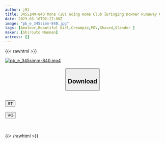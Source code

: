 ```yaml
---
author: j91
title: 345SIMM-840 Mona (18) Going Home Club [Bringing Downer Runaway Girl To Home] [Paying Lodging With A Cheeky Blowjob → Collecting Additional Fees With Raw Fucking] [I’m Not A Hentai Like An Old Man… Feeling Disgusted By The Disgusting Way Of Blaming W] [Excited So That A Female Brat Who Is Not In Good Condition Will Climax Reluctantly] [Uncle Chin Defeated By Reverse Telling. It Ends With A Creampie] (Sengoku Monaka)
date: 2023-08-10T02:27:00Z
image: "pb_e_345simm-840.jpg"
tags: [Amateur,Beautiful Girl,Creampie,POV,Shaved,Slender ]
maker: [Shirouto Manman]
actress: []
---
```



{{< rawhtml >}}

<div class="video" data-videoid="J3kYJ3XKxkfjv2M">
    <a href="javascript:;">
        <img src="https://my.j91.asia/posts/pb_e_345simm-840/pb_e_345simm-840.jpg" width="WIDTH" height="HEIGHT" alt="pb_e_345simm-840.mp4" loading="lazy">
    </a>
</div>

<script type="text/javascript" src="https://j91.asia/asset/on-demand-st.js"></script>

<br>
  <link rel="stylesheet" href="https://j91.asia/asset/bs5.css">
  
  <center>
  <button class="btn btn-primary" type="button" data-bs-toggle="collapse" data-bs-target=".multi-collapse" aria-expanded="false" aria-controls="multiCollapseExample1 multiCollapseExample2"><h2>Download</h2></button></center>
</p>
<div class="row">
  <div class="col">
    <div class="collapse multi-collapse" id="multiCollapseExample1">
      <div class="card card-body">
	      	      <br>
<div class="buttons">  
<a href="https://streamtape.to/v/J3kYJ3XKxkfjv2M"><button class="btn-hover color-3"><i class="fa fa-download"></i> ST</button></a></div>
    </div>
  </div>
</div>
  <div class="col">
    <div class="collapse multi-collapse" id="multiCollapseExample2">
      <div class="card card-body">
	      <br>
<div class="buttons">
    <a href="https://vidguard.to/v/KNWlED6XWn5kbpL"><button class="btn-hover color-9"><i class="fa fa-download"></i> VG</button></a></div>
<br><br>
      </div>
    </div>
  </div>
</div>

{{< /rawhtml >}}
